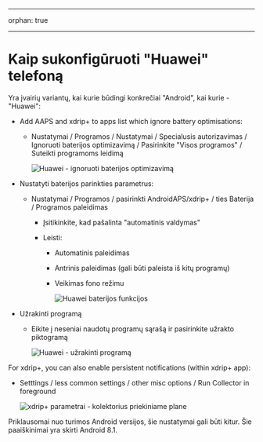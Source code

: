 * * *

orphan: true

* * *

# Kaip sukonfigūruoti "Huawei" telefoną

Yra įvairių variantų, kai kurie būdingi konkrečiai "Android", kai kurie - "Huawei":

* Add AAPS and xdrip+ to apps list which ignore battery optimisations:
  
  * Nustatymai / Programos / Nustatymai / Specialusis autorizavimas / Ignoruoti baterijos optimizavimą / Pasirinkite "Visos programos" / Suteikti programoms leidimą
    
    ![Huawei - ignoruoti baterijos optimizavimą](../images/Huawei_BatteryOptimization.png)

* Nustatyti baterijos parinkties parametrus:
  
  * Nustatymai / Programos / pasirinkti AndroidAPS/xdrip+ / ties Baterija / Programos paleidimas
    
    * Įsitikinkite, kad pašalinta "automatinis valdymas"
    * Leisti:
      
      * Automatinis paleidimas
      * Antrinis paleidimas (gali būti paleista iš kitų programų)
      * Veikimas fono režimu
        
        ![Huawei baterijos funkcijos](../images/Huawei_BatteryOptions.png)

* Užrakinti programą
  
  * Eikite į neseniai naudotų programų sąrašą ir pasirinkite užrakto piktogramą
    
    ![Huawei - užrakinti programą](../images/Huawei_LockApp.png)

For xdrip+, you can also enable persistent notifications (within xdrip+ app):

* Setttings / less common settings / other misc options / Run Collector in foreground
  
  ![xdrip+ parametrai - kolektorius priekiniame plane](../images/xdrip_collector_foreground.png)

Priklausomai nuo turimos Android versijos, šie nustatymai gali būti kitur. Šie paaiškinimai yra skirti Android 8.1.